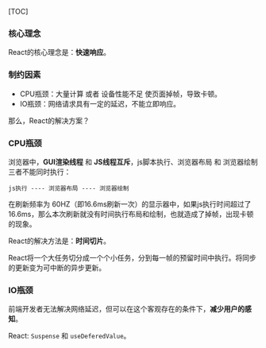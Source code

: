 
[TOC]

### 核心理念

React的核心理念是：**快速响应**。

###  制约因素

* CPU瓶颈：大量计算 或者 设备性能不足 使页面掉帧，导致卡顿。
* IO瓶颈：网络请求具有一定的延迟，不能立即响应。

那么，React的解决方案？

### CPU瓶颈

浏览器中，**GUI渲染线程** 和 **JS线程互斥**，js脚本执行、浏览器布局 和 浏览器绘制三者不能同时执行：

```
js执行 ---- 浏览器布局 ---- 浏览器绘制
```

在刷新频率为 60HZ（即16.6ms刷新一次）的显示器中，如果js执行时间超过了 16.6ms，那么本次刷新就没有时间执行布局和绘制，也就造成了掉帧，出现卡顿的现象。

React的解决方法是：**时间切片**。

React将一个大任务切分成一个个小任务，分到每一帧的预留时间中执行。将同步的更新变为可中断的异步更新。

### IO瓶颈

前端开发者无法解决网络延迟，但可以在这个客观存在的条件下，**减少用户的感知**。

React: `Suspense` 和 `useDeferedValue`。



